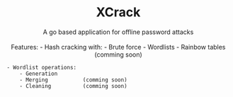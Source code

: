 **<h1 align="center">XCrack</h1>**
<p align="center">A go based application for offline password attacks<br><br>
Features:
    - Hash cracking with:
        - Brute force
        - Wordlists
        - Rainbow tables    (comming soon)
    
    - Wordlist operations:
        - Generation
        - Merging           (comming soon)
        - Cleaning          (comming soon)